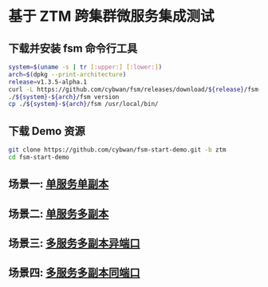 

# 基于 ZTM 跨集群微服务集成测试

## 下载并安装 fsm 命令行工具

```bash
system=$(uname -s | tr [:upper:] [:lower:])
arch=$(dpkg --print-architecture)
release=v1.3.5-alpha.1
curl -L https://github.com/cybwan/fsm/releases/download/${release}/fsm-${release}-${system}-${arch}.tar.gz | tar -vxzf -
./${system}-${arch}/fsm version
cp ./${system}-${arch}/fsm /usr/local/bin/
```

## 下载 Demo 资源

```bash
git clone https://github.com/cybwan/fsm-start-demo.git -b ztm
cd fsm-start-demo
```

## 场景一: [单服务单副本](scenarios.1.md)

## 场景二: [单服务多副本](scenarios.2.md)

## 场景三: [多服务多副本异端口](scenarios.3.md)

## 场景四: [多服务多副本同端口](scenarios.4.md)